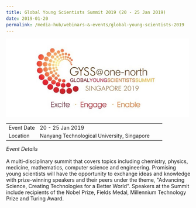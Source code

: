 ```yaml
---
title: Global Young Scientists Summit 2019 (20 - 25 Jan 2019)
date: 2019-01-20
permalink: /media-hub/webinars-&-events/global-young-scientists-2019
---
```

![Global Young Scientists Summit 2019](/images/media-hub/events/till-2020/global-young-scientists-2019.jpeg)

<table style="width:100%">
  <tr>
    <td style="width:20%">Event Date</td>	
    <td style="width:80%">20 - 25 Jan 2019</td>	
  </tr>
  <tr>
	<td>Location</td>
	<td>Nanyang Technological University, Singapore</td>	
  </tr>
</table>

*Event Details*<br>		
A multi-disciplinary summit that covers topics including chemistry, physics, medicine, mathematics, computer science and engineering. Promising young scientists will have the opportunity to exchange ideas and knowledge with prize-winning speakers and their peers under the theme, "Advancing Science, Creating Technologies for a Better World". Speakers at the Summit include recipients of the Nobel Prize, Fields Medal, Millennium Technology Prize and Turing Award.


